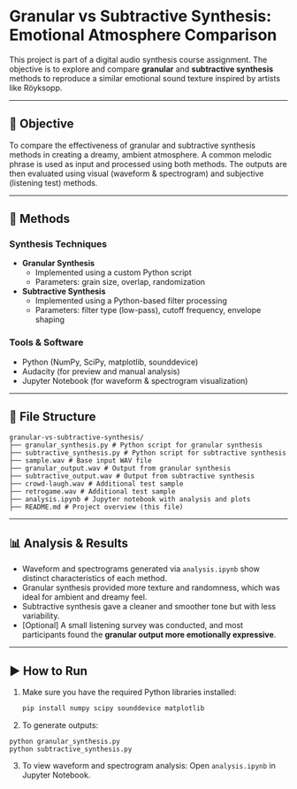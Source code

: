 # Granular vs Subtractive Synthesis: Emotional Atmosphere Comparison

This project is part of a digital audio synthesis course assignment. The objective is to explore and compare **granular** and **subtractive synthesis** methods to reproduce a similar emotional sound texture inspired by artists like Röyksopp.

---

## 🎯 Objective

To compare the effectiveness of granular and subtractive synthesis methods in creating a dreamy, ambient atmosphere. A common melodic phrase is used as input and processed using both methods. The outputs are then evaluated using visual (waveform & spectrogram) and subjective (listening test) methods.

---

## 🧪 Methods

### Synthesis Techniques
- **Granular Synthesis**
  - Implemented using a custom Python script
  - Parameters: grain size, overlap, randomization
- **Subtractive Synthesis**
  - Implemented using a Python-based filter processing
  - Parameters: filter type (low-pass), cutoff frequency, envelope shaping

### Tools & Software
- Python (NumPy, SciPy, matplotlib, sounddevice)
- Audacity (for preview and manual analysis)
- Jupyter Notebook (for waveform & spectrogram visualization)

---

## 📁 File Structure

```
granular-vs-subtractive-synthesis/
├── granular_synthesis.py # Python script for granular synthesis
├── subtractive_synthesis.py # Python script for subtractive synthesis
├── sample.wav # Base input WAV file
├── granular_output.wav # Output from granular synthesis
├── subtractive_output.wav # Output from subtractive synthesis
├── crowd-laugh.wav # Additional test sample
├── retrogame.wav # Additional test sample
├── analysis.ipynb # Jupyter notebook with analysis and plots
├── README.md # Project overview (this file)
```

---

## 📊 Analysis & Results

- Waveform and spectrograms generated via `analysis.ipynb` show distinct characteristics of each method.
- Granular synthesis provided more texture and randomness, which was ideal for ambient and dreamy feel.
- Subtractive synthesis gave a cleaner and smoother tone but with less variability.
- [Optional] A small listening survey was conducted, and most participants found the **granular output more emotionally expressive**.

---

## ▶️ How to Run

1. Make sure you have the required Python libraries installed:
   ```bash
   pip install numpy scipy sounddevice matplotlib

2. To generate outputs:
  ```
  python granular_synthesis.py
  python subtractive_synthesis.py
  ```

3. To view waveform and spectrogram analysis:
  Open `analysis.ipynb` in Jupyter Notebook.
